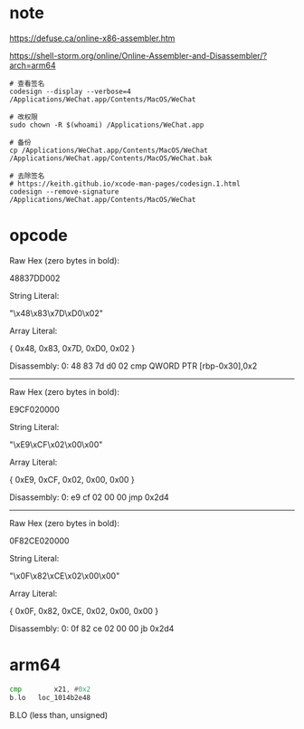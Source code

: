 
# note
https://defuse.ca/online-x86-assembler.htm


https://shell-storm.org/online/Online-Assembler-and-Disassembler/?arch=arm64

```console
# 查看签名
codesign --display --verbose=4 /Applications/WeChat.app/Contents/MacOS/WeChat

# 改权限
sudo chown -R $(whoami) /Applications/WeChat.app

# 备份
cp /Applications/WeChat.app/Contents/MacOS/WeChat /Applications/WeChat.app/Contents/MacOS/WeChat.bak

# 去除签名
# https://keith.github.io/xcode-man-pages/codesign.1.html
codesign --remove-signature /Applications/WeChat.app/Contents/MacOS/WeChat
```

# opcode

Raw Hex (zero bytes in bold):

48837DD002   

String Literal:

"\x48\x83\x7D\xD0\x02"

Array Literal:

{ 0x48, 0x83, 0x7D, 0xD0, 0x02 }

Disassembly:
0:  48 83 7d d0 02          cmp    QWORD PTR [rbp-0x30],0x2


------

Raw Hex (zero bytes in bold):

E9CF020000

String Literal:

"\xE9\xCF\x02\x00\x00"

Array Literal:

{ 0xE9, 0xCF, 0x02, 0x00, 0x00 }

Disassembly:
0:  e9 cf 02 00 00          jmp    0x2d4


----

Raw Hex (zero bytes in bold):

0F82CE020000

String Literal:

"\x0F\x82\xCE\x02\x00\x00"

Array Literal:

{ 0x0F, 0x82, 0xCE, 0x02, 0x00, 0x00 }

Disassembly:
0:  0f 82 ce 02 00 00       jb     0x2d4



# arm64

```asm
cmp        x21, #0x2
b.lo   loc_1014b2e48
```

B.LO (less than, unsigned)
